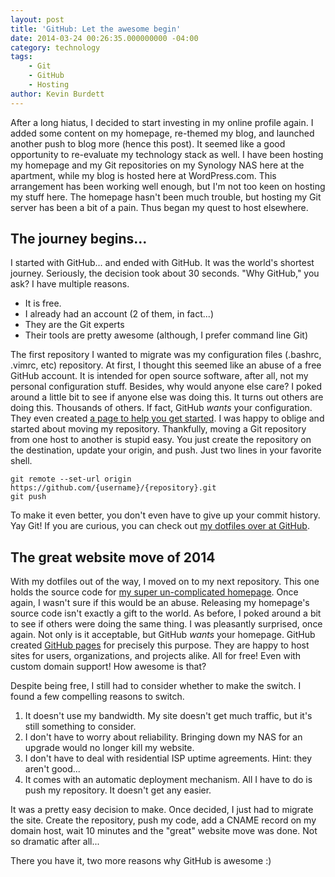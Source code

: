 ```yaml
---
layout: post
title: 'GitHub: Let the awesome begin'
date: 2014-03-24 00:26:35.000000000 -04:00
category: technology
tags:
    - Git
    - GitHub
    - Hosting
author: Kevin Burdett
---
```

After a long hiatus, I decided to start investing in my online profile again. I added some content on my homepage, re-themed my blog, and launched another push to blog more (hence this post). It seemed like a good opportunity to re-evaluate my technology stack as well. I have been hosting my homepage and my Git repositories on my Synology NAS here at the apartment, while my blog is hosted here at WordPress.com. This arrangement has been working well enough, but I'm not too keen on hosting my stuff here. The homepage hasn't been much trouble, but hosting my Git server has been a bit of a pain. Thus began my quest to host elsewhere.

## The journey begins...

I started with GitHub... and ended with GitHub. It was the world's shortest journey. Seriously, the decision took about 30 seconds. "Why GitHub," you ask? I have multiple reasons.

*   It is free.
*   I already had an account (2 of them, in fact...)
*   They are the Git experts
*   Their tools are pretty awesome (although, I prefer command line Git)

The first repository I wanted to migrate was my configuration files (.bashrc, .vimrc, etc) repository. At first, I thought this seemed like an abuse of a free GitHub account. It is intended for open source software, after all, not my personal configuration stuff. Besides, why would anyone else care? I poked around a little bit to see if anyone else was doing this. It turns out others are doing this. Thousands of others. If fact, GitHub _wants_ your configuration. They even created [a page to help you get started](http://dotfiles.github.io/). I was happy to oblige and started about moving my repository. Thankfully, moving a Git repository from one host to another is stupid easy. You just create the repository on the destination, update your origin, and push. Just two lines in your favorite shell.

```shell
git remote --set-url origin https://github.com/{username}/{repository}.git
git push
```

To make it even better, you don't even have to give up your commit history. Yay Git! If you are curious, you can check out [my dotfiles over at GitHub](https://github.com/kburdett/dotfiles).

## The great website move of 2014

With my dotfiles out of the way, I moved on to my next repository. This one holds the source code for [my super un-complicated homepage](http://www.kevinburdett.com). Once again, I wasn't sure if this would be an abuse. Releasing my homepage's source code isn't exactly a gift to the world. As before, I poked around a bit to see if others were doing the same thing. I was pleasantly surprised, once again. Not only is it acceptable, but GitHub _wants_ your homepage. GitHub created [GitHub pages](http://pages.github.com/) for precisely this purpose. They are happy to host sites for users, organizations, and projects alike. All for free! Even with custom domain support! How awesome is that?

Despite being free, I still had to consider whether to make the switch. I found a few compelling reasons to switch.

1.  It doesn't use my bandwidth. My site doesn't get much traffic, but it's still something to consider.
2.  I don't have to worry about reliability. Bringing down my NAS for an upgrade would no longer kill my website.
3.  I don't have to deal with residential ISP uptime agreements. Hint: they aren't good...
4.  It comes with an automatic deployment mechanism. All I have to do is push my repository. It doesn't get any easier.

It was a pretty easy decision to make. Once decided, I just had to migrate the site. Create the repository, push my code, add a CNAME record on my domain host, wait 10 minutes and the "great" website move was done. Not so dramatic after all...

There you have it, two more reasons why GitHub is awesome :)
